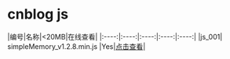 # cnblog  js

|编号|名称|<20MB|在线查看|
|:----:|:----:|:----:|:----:|:----:|
|js_001|      simpleMemory_v1.2.8.min.js |Yes|[点击查看](https://cdn.jsdelivr.net/gh/SillyCuckoo/CDN@master/cnblog/js/js_001.js)|

